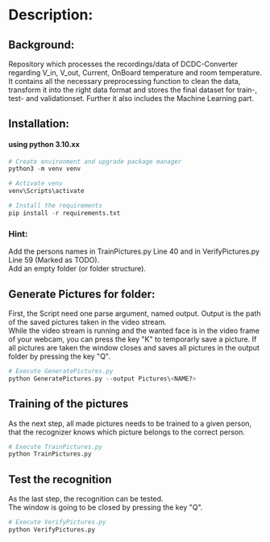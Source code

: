 # Description:

## Background:
Repository which processes the recordings/data of DCDC-Converter regarding V_in, V_out, Current, OnBoard temperature and room temperature. It contains all the necessary 
preprocessing function to clean the data, transform it into the right data format and stores the final dataset for train-, test- and validationset. Further it also includes the Machine Learning part.

## Installation:
#### using python 3.10.xx

```python
# Create environment and upgrade package manager
python3 -m venv venv

# Activate venv
venv\Scripts\activate

# Install the requirements
pip install -r requirements.txt
```

### Hint:
Add the persons names in TrainPictures.py Line 40 and in VerifyPictures.py Line 59 (Marked as TODO).  
Add an empty folder (or folder structure).

## Generate Pictures for folder:
First, the Script need one parse argument, named output.
Output is the path of the saved pictures taken in the video stream.  
While the video stream is running and the wanted face is in the video frame of your webcam, you can press the key "K" to temporarly save a picture. If all pictures are taken the window closes and saves all pictures in the output folder by pressing the key "Q".

```python
# Execute GeneratePictures.py
python GeneratePictures.py --output Pictures\<NAME?>
```

## Training of the pictures
As the next step, all made pictures needs to be trained to a given person, that the recognizer knows which picture belongs to the correct person.

```python
# Execute TrainPictures.py
python TrainPictures.py
```

## Test the recognition
As the last step, the recognition can be tested.  
The window is going to be closed by pressing the key "Q".

```python
# Execute VerifyPictures.py
python VerifyPictures.py
```